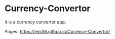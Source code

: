 # Currency-Convertor
It is a currency convertor app. 

Pages: https://jenil16.github.io/Currency-Convertor/
